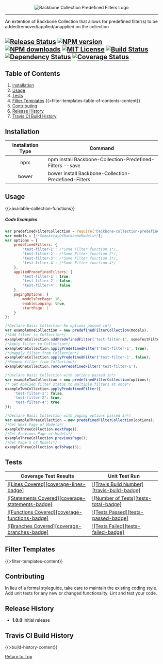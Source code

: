 <p align="center">
  <img src="https://raw.github.com/JSystemsTech/backbone-collection-predefined-filters/master/logo-main.png" alt="Backbone Collection Predefined Filters Logo"/>
</p>

---
An extention of Backbone Collection that allows for predefined filter(s) to be added/removed/applied/unapplied on the collection

[![Release Status](https://img.shields.io/badge/Release%20Status-Unreleased%20Development%20still%20in%20progress-red.svg?style=flat)](https://www.npmjs.com/package/Backbone-Collection-Predefined-Filters)
[![NPM version](http://img.shields.io/npm/v/Backbone-Collection-Predefined-Filters.svg?style=flat)](https://www.npmjs.com/package/Backbone-Collection-Predefined-Filters) [![NPM downloads](http://img.shields.io/npm/dm/Backbone-Collection-Predefined-Filters.svg?style=flat)](https://www.npmjs.com/package/Backbone-Collection-Predefined-Filters) [![MIT License](http://img.shields.io/badge/license-MIT-blue.svg?style=flat)][license-url] [![Build Status](https://travis-ci.org/JSystemsTech/backbone-collection-predefined-filters.svg?branch=master)](https://travis-ci.org/JSystemsTech/backbone-collection-predefined-filters?branch=master) [![Dependency Status](https://david-dm.org/JSystemsTech/backbone-collection-predefined-filters.svg?style=flat)](https://david-dm.org/JSystemsTech/backbone-collection-predefined-filters) [![Coverage Status](https://coveralls.io/repos/github/JSystemsTech/backbone-collection-predefined-filters/badge.svg?branch=master)](https://coveralls.io/repos/github/JSystemsTech/backbone-collection-predefined-filters?branch=master)
---

## <a name="pagetop"></a>Table of Contents
1. [Installation](#installation)
2. [Usage](#usage)
3. [Tests](#tests)
4. [Filter Templates](#filter-templates)
{{>filter-templates-table-of-contents-content}}
5. [Contributing](#contributing)
6. [Release History](#release-history)
7. [Travis CI Build History](#build-history)

## <a name="installation"></a>Installation
| Installation Type | Command                                                   |
|:-----------------:|-----------------------------------------------------------|
| npm 	            | npm install Backbone-Collection-Predefined-Filters --save |
| bower             | bower install Backbone-Collection-Predefined-Filters 	 	|

## <a name="usage"></a>Usage

{{>available-collection-functions}}


##### Code Examples

``` javascript
var predefinedFilterCollection = require('backbone-collection-predefined-filters');
var models = [/*SomeArrayOfBackboneModels*/];
var options = {
    predefinedFilters: {
        'test-filter-1': /*Some Filter function 1*/,
        'test-filter-2': /*Some Filter function 2*/,
        'test-filter-3': /*Some Filter function 3*/,
        'test-filter-4': /*Some Filter function 4*/
    },
    appliedPredefinedFilters: {
        'test-filter-1': true,
        'test-filter-2': false,
        'test-filter-4': false
    },
    pagingOptions: {
        modelsPerPage: 10,
        enableLooping: true,
        startPage: 1
    }
};

/*Declare Basic Collection No options passed in*/
var exampleOneCollection = new predefinedFilterCollection(models);
/*Add filter to Collection*/
exampleOneCollection.addPredefinedFilter('test-filter-1', someTestFilterFunction1);
/*Apply filter to Collection*/
exampleOneCollection.applyPredefinedFilter('test-filter-1', true);
/*Unapply filter from Collection*/
exampleOneCollection.applyPredefinedFilter('test-filter-1', false);
/*Remove filter from Collection*/
exampleOneCollection.removePredefinedFilter('test-filter-1');

/*Declare Basic Collection with options passed in*/
var exampleTwoCollection = new predefinedFilterCollection(options);
/* Set Applied filter status to multiple filters at once*/
exampleTwoCollection.applyPredefinedFilter({
    'test-filter-1': false,
    'test-filter-2': true,
    'test-filter-4': true
});

/*Declare Basic Collection with paging options passed in*/
var exampleThreeCollection = new predefinedFilterCollection(options);
/*Get Next Page of Models*/
exampleThreeCollection.nextPage();
/*Get Previous Page of Models*/
exampleThreeCollection.previousPage();
/*Get Page 5 of Models*/
exampleThreeCollection.goToPage(5);
```


## <a name="tests"></a>Tests
| Coverage Test Results 											| Unit Test Run											   |
|-------------------------------------------------------------------|----------------------------------------------------------|
| [![Lines Covered][coverage-lines-badge]][coverage-url]     		| [![Travis Build Number][travis-build-badge]][travis-url] |
| [![Statements Covered][coverage-statements-badge]][coverage-url]  | [![Number of Tests][tests-total-badge]][travis-url]	   |
| [![Functions Covered][coverage-functions-badge]][coverage-url]    | [![Tests Passed][tests-passed-badge]][travis-url]		   |
| [![Branches Covered][coverage-branches-badge]][coverage-url]      | [![Tests Failed][tests-failed-badge]][travis-url]		   |


## <a name="filter-templates"></a>Filter Templates

{{>filter-templates-content}}

## <a name="contributing"></a>Contributing

In lieu of a formal styleguide, take care to maintain the existing coding style.
Add unit tests for any new or changed functionality. Lint and test your code.

## <a name="release-history"></a>Release History

* **1.0.0** Initial release

## <a name="build-history"></a>Travis CI Build History

{{>build-history-content}}

[Return to Top](#pagetop)

[release-status-badge]: https://img.shields.io/badge/Release%20Status-Unreleased%20Development%20still%20in%20progress-red.svg?style=flat
[main-logo]: logo-main.png?raw=true "Backbone Collection Predefined Filters"
[license-image]: http://img.shields.io/badge/license-MIT-blue.svg?style=flat
[license-url]: LICENSE

[npm-url]: https://npmjs.org/package/backbone-collection-predefined-filters
[npm-version-image]: http://img.shields.io/npm/v/backbone-collection-predefined-filters.svg?style=flat
[npm-downloads-image]: http://img.shields.io/npm/dm/backbone-collection-predefined-filters.svg?style=flat

[travis-url]: https://travis-ci.org/JSystemsTech/backbone-collection-predefined-filters
[travis-builds-url]: https://travis-ci.org/JSystemsTech/backbone-collection-predefined-filters/builds
[travis-image]: https://travis-ci.org/JSystemsTech/backbone-collection-predefined-filters.svg?branch=master

[dependancies-image]:https://david-dm.org/JSystemsTech/backbone-collection-predefined-filters.svg?style=flat
[dependancies-url]:https://david-dm.org/JSystemsTech/backbone-collection-predefined-filters

[coverage-url]: https://coveralls.io/github/JSystemsTech/backbone-collection-predefined-filters?branch=master
[coverage-badge]: https://coveralls.io/repos/github/JSystemsTech/backbone-collection-predefined-filters/badge.svg?branch=master
